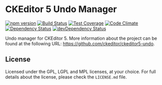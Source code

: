 CKEditor 5 Undo Manager
========================================

[![npm version](https://badge.fury.io/js/%40ckeditor%2Fckeditor5-undo.svg)](https://www.npmjs.com/package/@ckeditor/ckeditor5-undo)
[![Build Status](https://travis-ci.org/ckeditor/ckeditor5-undo.svg?branch=master)](https://travis-ci.org/ckeditor/ckeditor5-undo)
[![Test Coverage](https://codeclimate.com/github/ckeditor/ckeditor5-undo/badges/coverage.svg)](https://codeclimate.com/github/ckeditor/ckeditor5-undo/coverage)
[![Code Climate](https://codeclimate.com/github/ckeditor/ckeditor5-undo/badges/gpa.svg)](https://codeclimate.com/github/ckeditor/ckeditor5-undo)
[![Dependency Status](https://david-dm.org/ckeditor/ckeditor5-undo/status.svg)](https://david-dm.org/ckeditor/ckeditor5-undo#info=dependencies)
[![devDependency Status](https://david-dm.org/ckeditor/ckeditor5-undo/dev-status.svg)](https://david-dm.org/ckeditor/ckeditor5-undo#info=devDependencies)

Undo manager for CKEditor 5. More information about the project can be found at the following URL: <https://github.com/ckeditor/ckeditor5-undo>.

## License

Licensed under the GPL, LGPL and MPL licenses, at your choice. For full details about the license, please check the `LICENSE.md` file.
